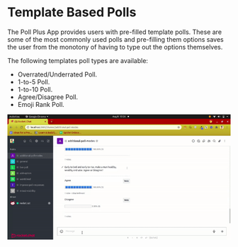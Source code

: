 # Template Based Polls

The Poll Plus App provides users with pre-filled template polls. These are some of the most commonly used polls and pre-filling them options saves the user from the monotony of having to type out the options themselves.

The following templates poll types are available:
- Overrated/Underrated Poll.
- 1-to-5 Poll.
- 1-to-10 Poll.
- Agree/Disagree Poll.
- Emoji Rank Poll.

![](../../../../.gitbook/assets/poll_template_based.gif)
